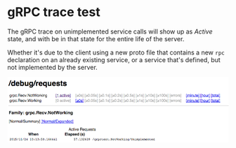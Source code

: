 # gRPC trace test

The gRPC trace on unimplemented service calls will show up as *Active* state, and
with be in that state for the entire life of the server.

Whether it's due to the client using a new proto file that contains a new `rpc` 
declaration on an already existing service, or a service that's defined, but 
not implemented by the server.

![Screenshot of trace][screenshot]

[screenshot]: https://raw.githubusercontent.com/wari/grpc-trace-test/master/screenshot.png
